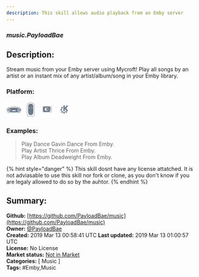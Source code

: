 ```yaml
---
description: This skill allows audio playback from an Emby server
---
```


### _music.PayloadBae_  
## Description:  
Stream music from your Emby server using Mycroft! Play all songs by an artist or an instant mix of any artist/album/song in your Emby library.  
  
  
### Platform:  
 ![Mark I](../.gitbook/assets/mark-1-icon.png)  ![Mark II](../.gitbook/assets/mark-2-icon.png)  ![Picroft](../.gitbook/assets/picroft-icon.png)  ![plasmoid](../.gitbook/assets/kde.png)   
### Examples:  
> Play Dance Gavin Dance From Emby.  
> Play Artist Thrice From Emby.  
> Play Album Deadweight From Emby.  
  
{% hint style="danger" %}
This skill dosnt have any license attatched. It is not adviasable to use this skill nor fork or clone, as you don't know if you are legaly allowed to do so by the auhtor.
{% endhint %}
  
## Summary:  
**Github:** [https://github.com/PayloadBae/music](https://github.com/PayloadBae/music)  
**Owner:** [@PayloadBae](https://github.com/PayloadBae)  
**Created:** 2019 Mar 13 00:58:41 UTC  **Last updated:** 2019 Mar 13 01:00:57 UTC  
**License:** No License  
**Market status:** [Not in Market](https://market.mycroft.ai/skill/)  
**Categories:** [ Music ]   
**Tags:** \#Emby,Music   
